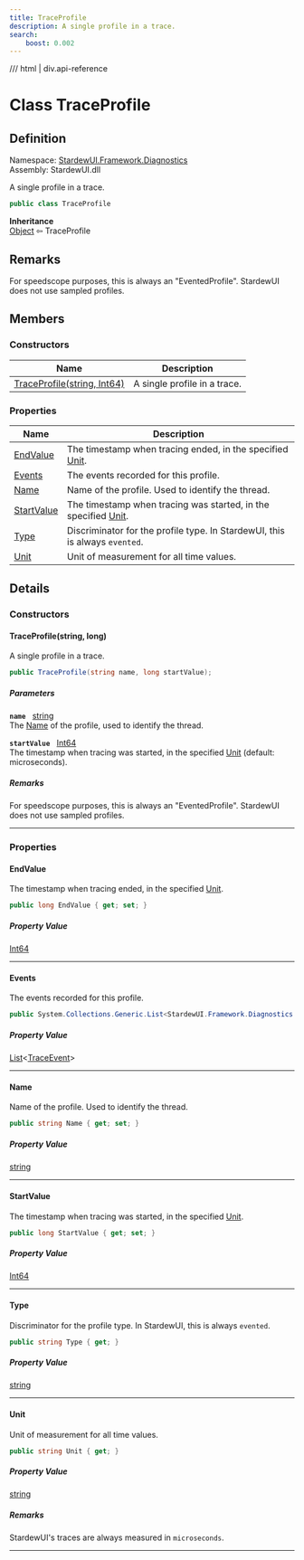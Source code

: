 ```yaml
---
title: TraceProfile
description: A single profile in a trace.
search:
    boost: 0.002
---
```


<link rel="stylesheet" href="/StardewUI/stylesheets/reference.css" />

/// html | div.api-reference

# Class TraceProfile

## Definition

<div class="api-definition" markdown>

Namespace: [StardewUI.Framework.Diagnostics](index.md)  
Assembly: StardewUI.dll  

</div>

A single profile in a trace.

```cs
public class TraceProfile
```

**Inheritance**  
[Object](https://learn.microsoft.com/en-us/dotnet/api/system.object) ⇦ TraceProfile

## Remarks

For speedscope purposes, this is always an "EventedProfile". StardewUI does not use sampled profiles.

## Members

### Constructors

 | Name | Description |
| --- | --- |
| [TraceProfile(string, Int64)](#traceprofilestring-long) | A single profile in a trace. | 

### Properties

 | Name | Description |
| --- | --- |
| [EndValue](#endvalue) | The timestamp when tracing ended, in the specified [Unit](traceprofile.md#unit). | 
| [Events](#events) | The events recorded for this profile. | 
| [Name](#name) | Name of the profile. Used to identify the thread. | 
| [StartValue](#startvalue) | The timestamp when tracing was started, in the specified [Unit](traceprofile.md#unit). | 
| [Type](#type) | Discriminator for the profile type. In StardewUI, this is always `evented`. | 
| [Unit](#unit) | Unit of measurement for all time values. | 

## Details

### Constructors

#### TraceProfile(string, long)

A single profile in a trace.

```cs
public TraceProfile(string name, long startValue);
```

##### Parameters

**`name`** &nbsp; [string](https://learn.microsoft.com/en-us/dotnet/api/system.string)  
The [Name](traceprofile.md#name) of the profile, used to identify the thread.

**`startValue`** &nbsp; [Int64](https://learn.microsoft.com/en-us/dotnet/api/system.int64)  
The timestamp when tracing was started, in the specified [Unit](traceprofile.md#unit) (default: microseconds).

##### Remarks

For speedscope purposes, this is always an "EventedProfile". StardewUI does not use sampled profiles.

-----

### Properties

#### EndValue

The timestamp when tracing ended, in the specified [Unit](traceprofile.md#unit).

```cs
public long EndValue { get; set; }
```

##### Property Value

[Int64](https://learn.microsoft.com/en-us/dotnet/api/system.int64)

-----

#### Events

The events recorded for this profile.

```cs
public System.Collections.Generic.List<StardewUI.Framework.Diagnostics.TraceEvent> Events { get; }
```

##### Property Value

[List](https://learn.microsoft.com/en-us/dotnet/api/system.collections.generic.list-1)<[TraceEvent](traceevent.md)>

-----

#### Name

Name of the profile. Used to identify the thread.

```cs
public string Name { get; set; }
```

##### Property Value

[string](https://learn.microsoft.com/en-us/dotnet/api/system.string)

-----

#### StartValue

The timestamp when tracing was started, in the specified [Unit](traceprofile.md#unit).

```cs
public long StartValue { get; set; }
```

##### Property Value

[Int64](https://learn.microsoft.com/en-us/dotnet/api/system.int64)

-----

#### Type

Discriminator for the profile type. In StardewUI, this is always `evented`.

```cs
public string Type { get; }
```

##### Property Value

[string](https://learn.microsoft.com/en-us/dotnet/api/system.string)

-----

#### Unit

Unit of measurement for all time values.

```cs
public string Unit { get; }
```

##### Property Value

[string](https://learn.microsoft.com/en-us/dotnet/api/system.string)

##### Remarks

StardewUI's traces are always measured in `microseconds`.

-----

